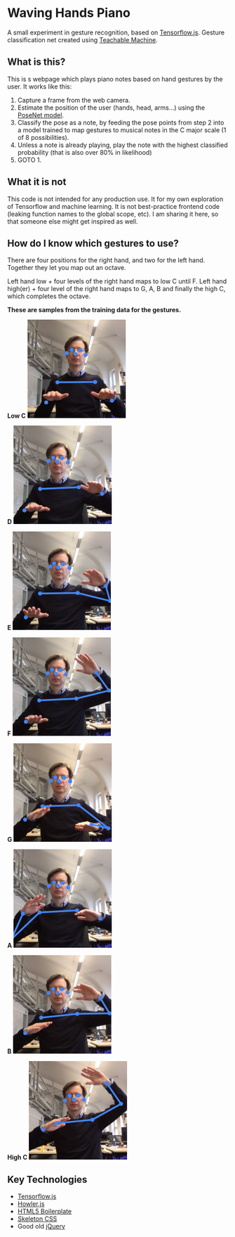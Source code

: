 # Waving Hands Piano

A small experiment in gesture recognition, based on [Tensorflow.js](https://www.tensorflow.org/js).
Gesture classification net created using [Teachable Machine](https://teachablemachine.withgoogle.com/).

## What is this?

This is s webpage which plays piano notes based on hand gestures by the user.
It works like this:

1. Capture a frame from the web camera.
2. Estimate the position of the user (hands, head, arms...) using the [PoseNet model](https://www.tensorflow.org/lite/models/pose_estimation/overview).
3. Classify the pose as a note, by feeding the pose points from step 2 into a model trained to map gestures to musical notes in the C major scale (1 of 8 possibilities).
4. Unless a note is already playing, play the note with the highest classified probability (that is also over 80% in likelihood)
5. GOTO 1.

## What it is not

This code is not intended for any production use.
It for my own exploration of Tensorflow and machine learning.
It is not best-practice frontend code (leaking function names to the global scope, etc).
I am sharing it here, so that someone else might get inspired as well.

## How do I know which gestures to use?

There are four positions for the right hand, and two for the left hand. Together they let you map out an octave.

Left hand low + four levels of the right hand maps to low C until F.
Left hand high(er) + four level of the right hand maps to G, A, B and finally the high C, which completes the octave.

__These are samples from the training data for the gestures.__

__Low C__
![Low C](https://github.com/aweijnitz/WavingHandsPiano/raw/master/demo-poses/c0.png "Low C")

__D__
![D](https://github.com/aweijnitz/WavingHandsPiano/raw/master/demo-poses/d.png "D")

__E__
![E](https://github.com/aweijnitz/WavingHandsPiano/raw/master/demo-poses/e.png "E")

__F__
![F](https://github.com/aweijnitz/WavingHandsPiano/raw/master/demo-poses/f.png "F")

__G__
![G](https://github.com/aweijnitz/WavingHandsPiano/raw/master/demo-poses/g.png "G")

__A__
![A](https://github.com/aweijnitz/WavingHandsPiano/raw/master/demo-poses/a.png "A")

__B__
![B](https://github.com/aweijnitz/WavingHandsPiano/raw/master/demo-poses/b.png "B")

__High C__
![High C](https://github.com/aweijnitz/WavingHandsPiano/raw/master/demo-poses/c1.png "High C")


## Key Technologies

- [Tensorflow.js](https://www.tensorflow.org/js)
- [Howler.js](https://howlerjs.com/)
- [HTML5 Boilerplate](https://html5boilerplate.com/)
- [Skeleton CSS](http://getskeleton.com/)
- Good old [jQuery](https://jquery.com/)

